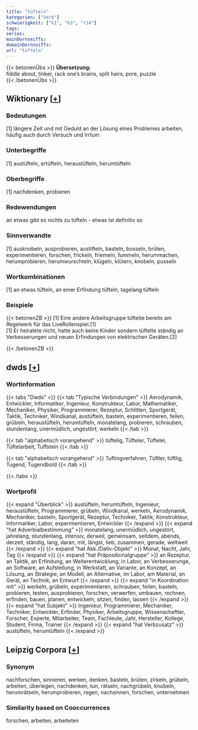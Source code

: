```yaml
---
title: "tüfteln"
kategorien: ["Verb"]
schwierigkeit: ["k1", "h3", "r14"]
tags:
series:
mainDornseiffs:
domainDornseiffs:
url: "tüfteln"
---
```


{{< betonenÜbs >}}
**Übersetzung:**  
fiddle about, tinker, rack one’s brains, split hairs, pore, puzzle  
{{< /betonenÜbs >}}

## Wiktionary [[+](https://de.wiktionary.org/wiki/tüfteln)]

### Bedeutungen
[1] längere Zeit und mit Geduld an der Lösung eines Problemes arbeiten, häufig auch durch Versuch und Irrtum  

### Unterbegriffe
[1] austüfteln, ertüfteln, heraustüfteln, herumtüfteln  

### Oberbegriffe
[1] nachdenken, probieren  

### Redewendungen
an etwas gibt es nichts zu tüfteln - etwas ist definitiv so  

### Sinnverwandte
[1] ausknobeln, ausprobieren, austifteln, basteln, bosseln, brüten, experimentieren, forschen, frickeln, friemeln, fummeln, herummachen, herumprobieren, herumwurschteln, klügeln, klütern, knobeln, pusseln  

### Wortkombinationen
[1] an etwas tüfteln, an einer Erfindung tüfteln, tagelang tüfteln  

### Beispiele
{{< betonenZB >}}
[1] Eine andere Arbeitsgruppe tüftelte bereits am Regelwerk für das LiveRollenspiel.[1]  
[1] Er heiratete nicht, hatte auch keine Kinder sondern tüftelte ständig an Verbesserungen und neuen Erfindungen von elektrischen Geräten.[2]  

{{< /betonenZB >}}


## dwds [[+](https://www.dwds.de/wb/tüfteln)]

### Wortinformation
{{< tabs "Dwds" >}}
{{< tab "Typische Verbindungen" >}}
Aerodynamik, Entwickler, Informatiker, Ingenieur, Konstrukteur, Labor, Mathematiker, Mechaniker, Physiker, Programmierer, Rezeptur, Schlitten, Sportgerät, Taktik, Techniker, Windkanal, austüfteln, basteln, experimentieren, feilen, grübeln, heraustüfteln, herumtüfteln, monatelang, probieren, schrauben, stundenlang, unermüdlich, ungestört, werkeln
{{< /tab >}}

{{< tab "alphabetisch vorangehend" >}}
tüftelig, Tüfteler, Tüftelei, Tüftelarbeit, Tuffstein
{{< /tab >}}

{{< tab "alphabetisch vorangehend" >}}
Tuftingverfahren, Tüftler, tüftlig, Tugend, Tugendbold
{{< /tab >}}

{{< /tabs >}}

### Wortprofil
{{< expand "Überblick" >}} austüfteln, herumtüfteln, Ingenieur, heraustüfteln, Programmierer, grübeln, Windkanal, werkeln, Aerodynamik, Mechaniker, basteln, Sportgerät, Rezeptur, Techniker, Taktik, Konstrukteur, Informatiker, Labor, experimentieren, Entwickler {{< /expand >}}
{{< expand "hat Adverbialbestimmung" >}} monatelang, unermüdlich, ungestört, jahrelang, stundenlang, intensiv, derweil, gemeinsam, seitdem, abends, derzeit, ständig, lang, daran, mit, längst, lieb, zusammen, gerade, weltweit {{< /expand >}}
{{< expand "hat Akk./Dativ-Objekt" >}} Monat, Nacht, Jahr, Tag {{< /expand >}}
{{< expand "hat Präpositionalgruppe" >}} an Rezeptur, an Taktik, an Erfindung, an Weiterentwicklung, in Labor, an Verbesserunge, an Software, an Aufstellung, in Werkstatt, an Variante, an Konzept, an Lösung, an Strategie, an Modell, an Alternative, im Labor, am Material, an Gerät, an Technik, an Entwurf {{< /expand >}}
{{< expand "in Koordination mit" >}} werkeln, grübeln, experimentieren, schrauben, feilen, basteln, probieren, testen, ausprobieren, forschen, verwerfen, umbauen, rechnen, erfinden, bauen, planen, entwickeln, sitzen, finden, lassen {{< /expand >}}
{{< expand "hat Subjekt" >}} Ingenieur, Programmierer, Mechaniker, Techniker, Entwickler, Erfinder, Physiker, Arbeitsgruppe, Wissenschaftler, Forscher, Experte, Mitarbeiter, Team, Fachleute, Jahr, Hersteller, Kollege, Student, Firma, Trainer {{< /expand >}}
{{< expand "hat Verbzusatz" >}} austüfteln, herumtüfteln {{< /expand >}}

## Leipzig Corpora [[+](https://corpora.uni-leipzig.de/en/res?word=tüfteln&corpusId=deu_newscrawl-public_2018)]


### Synonym
nachforschen, sinnieren, werken, denken, basteln, brüten, zirkeln, grübeln, arbeiten, überlegen, nachdenken, tun, rätseln, nachgrübeln, knobeln, herumrätseln, herumprobieren, regen, nachsinnen, forschen, unternehmen


### Similarity based on Cooccurrences
forschen, arbeiten, arbeiteten

